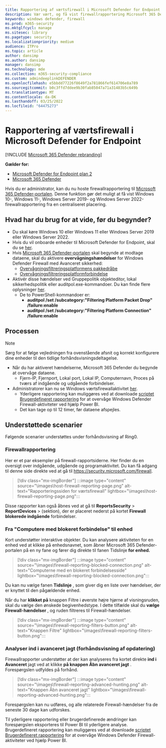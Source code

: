 ```yaml
---
title: Rapportering af værtsfirewall i Microsoft Defender for Endpoint
description: Vær vært, og få vist firewallrapportering Microsoft 365 Defender portal.
keywords: windows defender, firewall
ms.prod: m365-security
ms.mktglfcycl: manage
ms.sitesec: library
ms.pagetype: security
ms.localizationpriority: medium
audience: ITPro
ms.topic: article
author: dansimp
ms.author: dansimp
manager: dansimp
ms.technology: mde
ms.collection: m365-security-compliance
ms.custom: admindeeplinkDEFENDER
ms.openlocfilehash: e5bbdd77226f8649f2a781866fef614706e8a789
ms.sourcegitcommit: b0c3ffd7ddee9b30fab85047a71a31483b5c649b
ms.translationtype: MT
ms.contentlocale: da-DK
ms.lasthandoff: 03/25/2022
ms.locfileid: "64475273"
---
```

# <a name="host-firewall-reporting-in-microsoft-defender-for-endpoint"></a>Rapportering af værtsfirewall i Microsoft Defender for Endpoint

[!INCLUDE [Microsoft 365 Defender rebranding](../../includes/microsoft-defender.md)]

**Gælder for:**
- [Microsoft Defender for Endpoint plan 2](https://go.microsoft.com/fwlink/p/?linkid=2154037)
- [Microsoft 365 Defender](https://go.microsoft.com/fwlink/?linkid=2118804)

Hvis du er administrator, kan du nu hoste firewallrapportering til [Microsoft 365 Defender-portalen](https://security.microsoft.com). Denne funktion gør det muligt at få vist Windows 10-, Windows 11-, Windows Server 2019- og Windows Server 2022-firewallrapportering fra en centraliseret placering.

## <a name="what-do-you-need-to-know-before-you-begin"></a>Hvad har du brug for at vide, før du begynder?

- Du skal køre Windows 10 eller Windows 11 eller Windows Server 2019 eller Windows Server 2022.
- Hvis du vil onboarde enheder til Microsoft Defender for Endpoint, skal du se [her](onboard-configure.md).
- Hvis <a href="https://go.microsoft.com/fwlink/p/?linkid=2077139" target="_blank">Microsoft 365 Defender-portalen</a> skal begynde at modtage dataene, skal du aktivere **overvågningshændelser** for Windows Defender Firewall med Avanceret sikkerhed:
  - [Overvågningsfiltreringsplatformens pakkedråbe](/windows/security/threat-protection/auditing/audit-filtering-platform-packet-drop)
  - [Overvågningsfiltreringsplatformforbindelse](/windows/security/threat-protection/auditing/audit-filtering-platform-connection)
- Aktivér disse hændelser ved Gruppepolitik objekteditor, lokal sikkerhedspolitik eller auditpol.exe-kommandoer. Du kan finde flere oplysninger [her](/windows/win32/fwp/auditing-and-logging).
  - De to PowerShell-kommandoer er:
    - **auditpol /set /subcategory:"Filtering Platform Packet Drop" /failure:enable**
    - **auditpol /set /subcategory:"Filtering Platform Connection" /failure:enable**

## <a name="the-process"></a>Processen

> [!NOTE]
> Sørg for at følge vejledningen fra ovenstående afsnit og korrekt konfigurere dine enheder til den tidlige forhåndsvisningsdeltagelse.

- Når du har aktiveret hændelserne, Microsoft 365 Defender du begynde at overvåge dataene.
  - Fjern-IP, Fjernport, Lokal port, Lokal IP, Computernavn, Proces på tværs af indgående og udgående forbindelser.
- Administratorer kan nu se Windows værtsfirewallaktivitet [her](https://security.microsoft.com/firewall).
  - Yderligere rapportering kan muliggøres ved at downloade [scriptet Brugerdefineret rapportering](https://github.com/microsoft/MDATP-PowerBI-Templates/tree/master/Firewall) for at overvåge Windows Defender Firewall-aktiviteter ved hjælp Power BI.
  - Det kan tage op til 12 timer, før dataene afspejles.

## <a name="supported-scenarios"></a>Understøttede scenarier

Følgende scenarier understøttes under forhåndsvisning af Ring0.

### <a name="firewall-reporting"></a>Firewallrapportering

Her er et par eksempler på firewall-rapportsiderne. Her finder du en oversigt over indgående, udgående og programaktivitet. Du kan få adgang til denne side direkte ved at gå til <https://security.microsoft.com/firewall>.

> [!div class="mx-imgBorder"]
> :::image type="content" source="\images\host-firewall-reporting-page.png" alt-text="Rapporteringssiden for værtsfirewall" lightbox="\images\host-firewall-reporting-page.png":::

Disse rapporter kan også åbnes ved at gå til **ReportsSecurity** >  **ReportDevices** >  (sektion), der er placeret nederst på kortet **Firewall blokerede indgående** forbindelser.

### <a name="from-computers-with-a-blocked-connection-to-device"></a>Fra "Computere med blokeret forbindelse" til enhed

Kort understøtter interaktive objekter. Du kan analysere aktiviteten for en enhed ved at klikke på enhedsnavnet, som åbner Microsoft 365 Defender-portalen på en ny fane og fører dig direkte til fanen Tidslinje **for enhed.**

> [!div class="mx-imgBorder"]
> :::image type="content" source="\images\firewall-reporting-blocked-connection.png" alt-text="Computerne med en blokeret forbindelsesside" lightbox="\images\firewall-reporting-blocked-connection.png":::

Du kan nu vælge fanen **Tidslinje** , som giver dig en liste over hændelser, der er knyttet til den pågældende enhed.

Når du har **klikket på** knappen Filtre i øverste højre hjørne af visningsruden, skal du vælge den ønskede begivenhedstype. I dette tilfælde skal du **vælge Firewall-hændelser** , og ruden filtreres til Firewall-hændelser.

> [!div class="mx-imgBorder"]
> :::image type="content" source="\images\firewall-reporting-filters-button.png" alt-text="Knappen Filtre" lightbox="\images\firewall-reporting-filters-button.png":::

### <a name="drill-into-advanced-hunting-preview-refresh"></a>Analyser ind i avanceret jagt (forhåndsvisning af opdatering)

Firewallrapporter understøtter at der kan analyseres fra kortet direkte **ind i Avanceret** jagt ved at klikke **på knappen Åbn avanceret jagt** . Forespørgslen udfyldes på forhånd.

> [!div class="mx-imgBorder"]
> :::image type="content" source="\images\firewall-reporting-advanced-hunting.png" alt-text="Knappen Åbn avanceret jagt" lightbox="\images\firewall-reporting-advanced-hunting.png":::

Forespørgslen kan nu udføres, og alle relaterede Firewall-hændelser fra de seneste 30 dage kan udforskes.

Til yderligere rapportering eller brugerdefinerede ændringer kan forespørgslen eksporteres til Power BI til yderligere analyse. Brugerdefineret rapportering kan muliggøres ved at downloade [scriptet Brugerdefineret rapportering](https://github.com/microsoft/MDATP-PowerBI-Templates/tree/master/Firewall) for at overvåge Windows Defender Firewall-aktiviteter ved hjælp Power BI.
